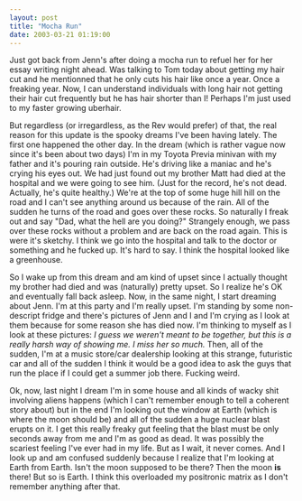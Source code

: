 ```yaml
---
layout: post
title: "Mocha Run"
date: 2003-03-21 01:19:00
---
```


Just got back from Jenn's after doing a mocha run to refuel her for her essay writing night ahead. Was talking to Tom today about getting my hair cut and he mentionned that he only cuts his hair like once a year. Once a freaking year. Now, I can understand individuals with long hair not getting their hair cut frequently but he has hair shorter than I! Perhaps I'm just used to my faster growing uberhair.

<!--more-->

But regardless (or irregardless, as the Rev would prefer) of that, the real reason for this update is the spooky dreams I've been having lately. The first one happened the other day. In the dream (which is rather vague now since it's been about two days) I'm in my Toyota Previa minivan with my father and it's pouring rain outside. He's driving like a maniac and he's crying his eyes out. We had just found out my brother Matt had died at the hospital and we were going to see him. (Just for the record, he's not dead. Actually, he's quite healthy.) We're at the top of some huge hill hill on the road and I can't see anything around us because of the rain. All of the sudden he turns of the road and goes over these rocks. So naturally I freak out and say "Dad, what the hell are you doing?" Strangely enough, we pass over these rocks without a problem and are back on the road again. This is were it's sketchy. I think we go into the hospital and talk to the doctor or something and he fucked up. It's hard to say. I think the hospital looked like a greenhouse.

So I wake up from this dream and am kind of upset since I actually thought my brother had died and was (naturally) pretty upset. So I realize he's OK and eventually fall back asleep. Now, in the same night, I start dreaming about Jenn. I'm at this party and I'm really upset. I'm standing by some non-descript fridge and there's pictures of Jenn and I and I'm crying as I look at them because for some reason she has died now. I'm thinking to myself as I look at these pictures: <i>I guess we weren't meant to be together, but this is a really harsh way of showing me. I miss her so much.</i> Then, all of the sudden, I'm at a music store/car dealership looking at this strange, futuristic car and all of the sudden I think it would be a good idea to ask the guys that run the place if I could get a summer job there. Fucking weird.

Ok, now, last night I dream I'm in some house and all kinds of wacky shit involving aliens happens (which I can't remember enough to tell a coherent story about) but in the end I'm looking out the window at Earth (which is where the moon should be) and all of the sudden a huge nuclear blast erupts on it. I get this really freaky gut feeling that the blast must be only seconds away from me and I'm as good as dead. It was possibly the scariest feeling I've ever had in my life. But as I wait, it never comes. And I look up and am confused suddenly because I realize that I'm looking at Earth from Earth. Isn't the moon supposed to be there? Then the moon <b>is</b> there! But so is Earth. I think this overloaded my positronic matrix as I don't remember anything after that.
